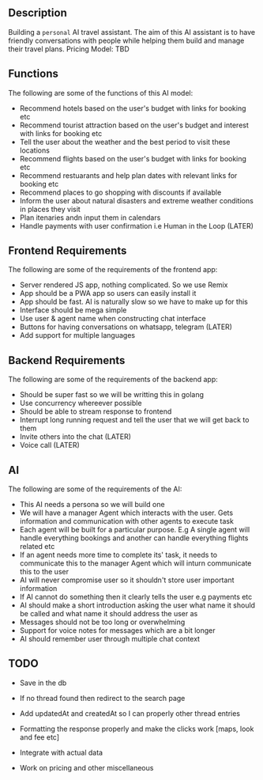 ## Description

Building a `personal` AI travel assistant. The aim of this AI assistant is to have friendly conversations with people while helping them build and manage their travel plans. Pricing Model: TBD

## Functions

The following are some of the functions of this AI model:

- Recommend hotels based on the user's budget with links for booking etc
- Recommend tourist attraction based on the user's budget and interest with links for booking etc
- Tell the user about the weather and the best period to visit these locations
- Recommend flights based on the user's budget with links for booking etc
- Recommend restuarants and help plan dates with relevant links for booking etc
- Recommend places to go shopping with discounts if available
- Inform the user about natural disasters and extreme weather conditions in places they visit
- Plan itenaries andn input them in calendars
- Handle payments with user confirmation i.e Human in the Loop (LATER)

## Frontend Requirements

The following are some of the requirements of the frontend app:

- Server rendered JS app, nothing complicated. So we use Remix
- App should be a PWA app so users can easily install it
- App should be fast. AI is naturally slow so we have to make up for this
- Interface should be mega simple
- Use user & agent name when constructing chat interface
- Buttons for having conversations on whatsapp, telegram (LATER)
- Add support for multiple languages

## Backend Requirements

The following are some of the requirements of the backend app:

- Should be super fast so we will be writting this in golang
- Use concurrency whereever possible
- Should be able to stream response to frontend
- Interrupt long running request and tell the user that we will get back to them
- Invite others into the chat (LATER)
- Voice call (LATER)

## AI

The following are some of the requirements of the AI:

- This AI needs a persona so we will build one
- We will have a manager Agent which interacts with the user. Gets information and communication with other agents to execute task
- Each agent will be built for a particular purpose. E.g A single agent will handle everything bookings and another can handle everything flights related etc
- If an agent needs more time to complete its' task, it needs to communicate this to the manager Agent which will inturn communicate this to the user
- AI will never compromise user so it shouldn't store user important information
- If AI cannot do something then it clearly tells the user e.g payments etc
- AI should make a short introduction asking the user what name it should be called and what name it should address the user as
- Messages should not be too long or overwhelming
- Support for voice notes for messages which are a bit longer
- AI should remember user through multiple chat context

## TODO

- Save in the db
- If no thread found then redirect to the search page
- Add updatedAt and createdAt so I can properly other thread entries

- Formatting the response properly and make the clicks work [maps, look and fee etc]
- Integrate with actual data
- Work on pricing and other miscellaneous
